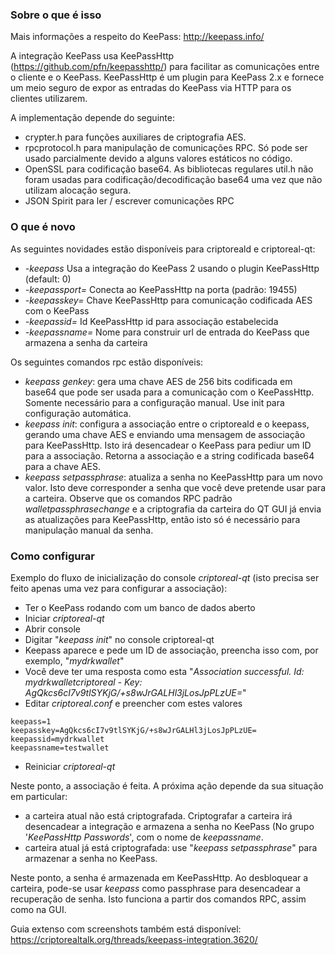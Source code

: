 ### Sobre o que é isso

Mais informações a respeito do KeePass: http://keepass.info/

A integração KeePass usa KeePassHttp (https://github.com/pfn/keepasshttp/) para facilitar as comunicações entre o cliente e o KeePass. KeePassHttp é um plugin para KeePass 2.x e fornece um meio seguro de expor as entradas do KeePass via HTTP para os clientes utilizarem.

A implementação depende do seguinte:
 - crypter.h para funções auxiliares de criptografia AES.
 - rpcprotocol.h para manipulação de comunicações RPC. Só pode ser usado parcialmente devido a alguns valores estáticos no código.
 - OpenSSL para codificação base64. As bibliotecas regulares util.h não foram usadas para codificação/decodificação base64 uma vez que não utilizam alocação segura.
 - JSON Spirit para ler / escrever comunicações RPC

### O que é novo

As seguintes novidades estão disponíveis para criptoreald e criptoreal-qt:
 - _-keepass_ Usa a integração do KeePass 2 usando o plugin KeePassHttp (default: 0)
 - _-keepassport=_ Conecta ao KeePassHttp na porta (padrão: 19455)
 - _-keepasskey=_  Chave KeePassHttp  para comunicação codificada AES com o KeePass
 - _-keepassid=_ Id KeePassHttp id para associação estabelecida
 - _-keepassname=_ Nome para construir url de entrada do KeePass que armazena a senha da carteira

Os seguintes comandos rpc estão disponíveis:

 - _keepass genkey_: gera uma chave AES de 256 bits codificada em base64 que pode ser usada para a comunicação com o KeePassHttp. Somente necessário para a configuração manual. Use init para configuração automática.
 - _keepass init_: configura a associação entre o criptoreald e o keepass, gerando uma chave AES e enviando uma mensagem de associação para KeePassHttp. Isto irá desencadear o KeePass para pediur um ID para a associação. Retorna a associação e a string codificada base64 para a chave AES.
 - _keepass setpassphrase_: atualiza a senha no KeePassHttp para um novo valor. Isto deve corresponder a senha que você deve pretende usar para a carteira. Observe que os comandos RPC padrão _walletpassphrasechange_ e a criptografia da carteira do QT GUI já envia as atualizações para KeePassHttp, então isto só é necessário para manipulação manual da senha.

### Como configurar

Exemplo do fluxo de inicialização do console _criptoreal-qt_ (isto precisa ser feito apenas uma vez para configurar a associação):

 - Ter o KeePass rodando com um banco de dados aberto
 - Iniciar _criptoreal-qt_
 - Abrir console
 - Digitar "_keepass init_" no console criptoreal-qt 
 - Keepass aparece e pede um ID de associação, preencha isso com, por exemplo, "_mydrkwallet_"
 - Você deve ter uma resposta como esta "_Association successful. Id: mydrkwalletcriptoreal - Key: AgQkcs6cI7v9tlSYKjG/+s8wJrGALHl3jLosJpPLzUE=_"
 - Editar _criptoreal.conf_ e preencher com estes valores
```
keepass=1
keepasskey=AgQkcs6cI7v9tlSYKjG/+s8wJrGALHl3jLosJpPLzUE=
keepassid=mydrkwallet
keepassname=testwallet
```
 - Reiniciar _criptoreal-qt_

Neste ponto, a associação é feita. A próxima ação depende da sua situação em particular:

 - a carteira atual não está criptografada. Criptografar a carteira irá desencadear a integração e armazena a senha no KeePass (No grupo  '_KeePassHttp Passwords_', com o nome de _keepassname_.
 - carteira atual já está criptografada: use "_keepass setpassphrase_" para armazenar a senha no KeePass.

Neste ponto, a senha é armazenada em KeePassHttp. Ao desbloquear a carteira, pode-se usar _keepass_ como passphrase para desencadear a recuperação de senha. Isto funciona a partir dos comandos RPC, assim como na GUI.

Guia extenso com screenshots também está disponível: https://criptorealtalk.org/threads/keepass-integration.3620/
